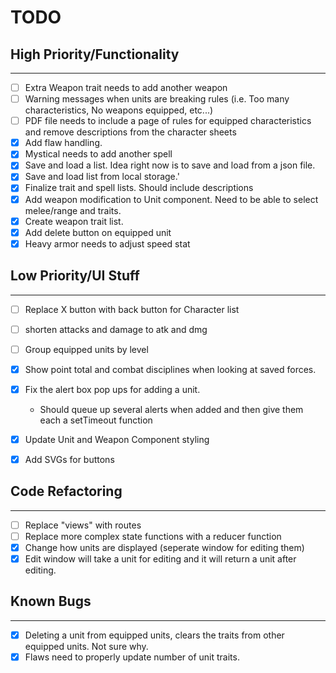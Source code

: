 # TODO

## High Priority/Functionality
___

- [ ] Extra Weapon trait needs to add another weapon
- [ ] Warning messages when units are breaking rules (i.e. Too many characteristics, No weapons equipped, etc...)
- [ ] PDF file needs to include a page of rules for equipped characteristics and remove descriptions from the character sheets
- [x] Add flaw handling.
- [x] Mystical needs to add another spell
- [x] Save and load a list. Idea right now is to save and load from a json file.
- [x] Save and load list from local storage.'
- [x] Finalize trait and spell lists. Should include descriptions
- [x] Add weapon modification to Unit component. Need to be able to select melee/range and traits.
- [x] Create weapon trait list.
- [x] Add delete button on equipped unit
- [x] Heavy armor needs to adjust speed stat 

## Low Priority/UI Stuff
___
- [ ] Replace X button with back button for Character list
- [ ] shorten attacks and damage to atk and dmg
- [ ] Group equipped units by level
- [x] Show point total and combat disciplines when looking at saved forces.
- [x] Fix the alert box pop ups for adding a unit. 
    - Should queue up several alerts when added and then give them each a setTimeout function
- [x] Update Unit and Weapon Component styling
- [x] Add SVGs for buttons


## Code Refactoring
___

- [ ] Replace "views" with routes
- [ ] Replace more complex state functions with a reducer function
- [x] Change how units are displayed (seperate window for editing them)
- [x] Edit window will take a unit for editing and it will return a unit after editing.

## Known Bugs
___

- [x] Deleting a unit from equipped units, clears the traits from other equipped units. Not sure why.
- [x] Flaws need to properly update number of unit traits.
